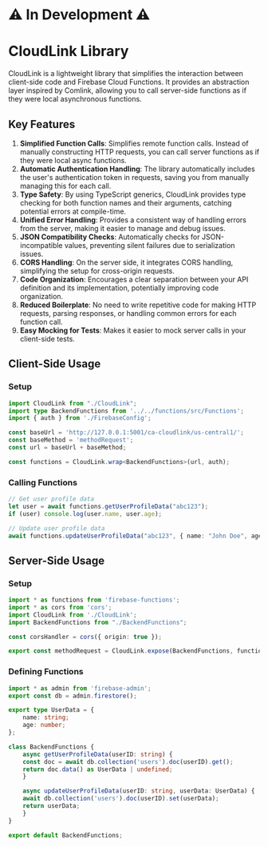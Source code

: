 
# ⚠ In Development ⚠

# CloudLink Library

CloudLink is a lightweight library that simplifies the interaction between client-side code and Firebase Cloud Functions. It provides an abstraction layer inspired by Comlink, allowing you to call server-side functions as if they were local asynchronous functions.

## Key Features

1. **Simplified Function Calls**: Simplifies remote function calls. Instead of manually constructing HTTP requests, you can call server functions as if they were local async functions.
2. **Automatic Authentication Handling**: The library automatically includes the user's authentication token in requests, saving you from manually managing this for each call.
3. **Type Safety**: By using TypeScript generics, CloudLink provides type checking for both function names and their arguments, catching potential errors at compile-time.
4. **Unified Error Handling**: Provides a consistent way of handling errors from the server, making it easier to manage and debug issues.
5. **JSON Compatibility Checks**: Automatically checks for JSON-incompatible values, preventing silent failures due to serialization issues.
6. **CORS Handling**: On the server side, it integrates CORS handling, simplifying the setup for cross-origin requests.
7. **Code Organization**: Encourages a clear separation between your API definition and its implementation, potentially improving code organization.
8. **Reduced Boilerplate**: No need to write repetitive code for making HTTP requests, parsing responses, or handling common errors for each function call.
9. **Easy Mocking for Tests**: Makes it easier to mock server calls in your client-side tests.

## Client-Side Usage

### Setup

```typescript
import CloudLink from "./CloudLink";
import type BackendFunctions from '../../functions/src/Functions';
import { auth } from './FirebaseConfig';

const baseUrl = 'http://127.0.0.1:5001/ca-cloudlink/us-central1/';
const baseMethod = 'methodRequest';
const url = baseUrl + baseMethod;

const functions = CloudLink.wrap<BackendFunctions>(url, auth);
```

### Calling Functions

```typescript
// Get user profile data
let user = await functions.getUserProfileData("abc123");
if (user) console.log(user.name, user.age);

// Update user profile data
await functions.updateUserProfileData("abc123", { name: "John Doe", age: 44 });
```

## Server-Side Usage

### Setup

```typescript
import * as functions from 'firebase-functions';
import * as cors from 'cors';
import CloudLink from './CloudLink';
import BackendFunctions from "./BackendFunctions";

const corsHandler = cors({ origin: true });

export const methodRequest = CloudLink.expose(BackendFunctions, functions.https.onRequest, corsHandler, admin.auth());
```

### Defining Functions

```typescript
import * as admin from 'firebase-admin';
export const db = admin.firestore();

export type UserData = {
    name: string;
    age: number;
};

class BackendFunctions {
    async getUserProfileData(userID: string) {
    const doc = await db.collection('users').doc(userID).get();
    return doc.data() as UserData | undefined;
    }

    async updateUserProfileData(userID: string, userData: UserData) {
    await db.collection('users').doc(userID).set(userData);
    return userData;
    }
}

export default BackendFunctions;
```


